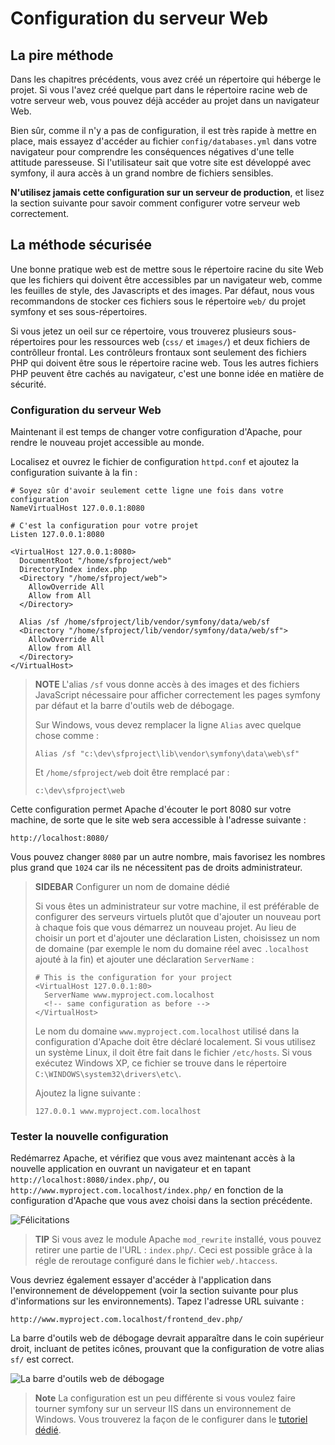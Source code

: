 Configuration du serveur Web
========================

La pire méthode
------------

Dans les chapitres précédents, vous avez créé un répertoire qui héberge le projet.
Si vous l'avez créé quelque part dans le répertoire racine web de votre serveur
web, vous pouvez déjà accéder au projet dans un navigateur Web.

Bien sûr, comme il n'y a pas de configuration, il est très rapide à mettre en place, mais essayez
d'accéder au fichier `config/databases.yml` dans votre navigateur pour comprendre les
conséquences négatives d'une telle attitude paresseuse. Si l'utilisateur sait que votre site est
développé avec symfony, il aura accès à un grand nombre de fichiers sensibles.

**N'utilisez jamais cette configuration sur un serveur de production**, et lisez la section
suivante pour savoir comment configurer votre serveur web correctement.

La méthode sécurisée
--------------

Une bonne pratique web est de mettre sous le répertoire racine du site Web que
les fichiers qui doivent être accessibles par un navigateur web, comme les feuilles de style, des Javascripts et
des images. Par défaut, nous vous recommandons de stocker ces fichiers sous le répertoire `web/`
du projet symfony et ses sous-répertoires.

Si vous jetez un oeil sur ce répertoire, vous trouverez plusieurs sous-répertoires pour
les ressources web (`css/` et `images/`) et deux fichiers de contrôlleur frontal. Les
contrôleurs frontaux sont seulement des fichiers PHP qui doivent être sous le répertoire
racine web. Tous les autres fichiers PHP peuvent être cachés au navigateur, c'est une bonne
idée en matière de sécurité.

### Configuration du serveur Web

Maintenant il est temps de changer votre configuration d'Apache, pour rendre le nouveau projet
accessible au monde.

Localisez et ouvrez le fichier de configuration `httpd.conf` et ajoutez la configuration
suivante à la fin :

    # Soyez sûr d'avoir seulement cette ligne une fois dans votre configuration
    NameVirtualHost 127.0.0.1:8080

    # C'est la configuration pour votre projet
    Listen 127.0.0.1:8080

    <VirtualHost 127.0.0.1:8080>
      DocumentRoot "/home/sfproject/web"
      DirectoryIndex index.php
      <Directory "/home/sfproject/web">
        AllowOverride All
        Allow from All
      </Directory>

      Alias /sf /home/sfproject/lib/vendor/symfony/data/web/sf
      <Directory "/home/sfproject/lib/vendor/symfony/data/web/sf">
        AllowOverride All
        Allow from All
      </Directory>
    </VirtualHost>

>**NOTE**
>L'alias `/sf` vous donne accès à des images et des fichiers JavaScript nécessaire
>pour afficher correctement les pages symfony par défaut et la barre d'outils web de débogage.
>
>Sur Windows, vous devez remplacer la ligne `Alias` avec quelque chose comme :
>
>     Alias /sf "c:\dev\sfproject\lib\vendor\symfony\data\web\sf"
>
>Et `/home/sfproject/web` doit être remplacé par :
>
>     c:\dev\sfproject\web

Cette configuration permet Apache d'écouter le port 8080 sur votre machine, de sorte que
le site web sera accessible à l'adresse suivante :

    http://localhost:8080/

Vous pouvez changer `8080` par un autre nombre, mais favorisez les nombres plus grand que `1024` car
ils ne nécessitent pas de droits administrateur.

>**SIDEBAR**
>Configurer un nom de domaine dédié
>
>Si vous êtes un administrateur sur votre machine, il est préférable de configurer
>des serveurs virtuels plutôt que d'ajouter un nouveau port à chaque fois que vous démarrez un nouveau
>projet. Au lieu de choisir un port et d'ajouter une déclaration Listen,
>choisissez un nom de domaine (par exemple le nom du domaine réel avec
>`.localhost` ajouté à la fin) et ajouter une déclaration `ServerName` :
>
>     # This is the configuration for your project
>     <VirtualHost 127.0.0.1:80>
>       ServerName www.myproject.com.localhost
>       <!-- same configuration as before -->
>     </VirtualHost>
>
>Le nom du domaine `www.myproject.com.localhost` utilisé dans la configuration d'Apache
> doit être déclaré localement. Si vous utilisez un système Linux, il doit être
>fait dans le fichier `/etc/hosts`. Si vous exécutez Windows XP, ce fichier
>se trouve dans le répertoire `C:\WINDOWS\system32\drivers\etc\`.
>
>Ajoutez la ligne suivante :
>
>     127.0.0.1 www.myproject.com.localhost

### Tester la nouvelle configuration

Redémarrez Apache, et vérifiez que vous avez maintenant accès à la nouvelle application en
ouvrant un navigateur et en tapant `http://localhost:8080/index.php/`, ou
`http://www.myproject.com.localhost/index.php/` en fonction de la configuration d'Apache que
vous avez choisi dans la section précédente.

![Félicitations](http://www.symfony-project.org/images/getting-started/1_4/congratulations.png)

>**TIP**
>Si vous avez le module Apache `mod_rewrite` installé, vous pouvez retirer
>une partie de l'URL : `index.php/`. Ceci est possible grâce à la
>régle de reroutage configuré dans le fichier `web/.htaccess`.

Vous devriez également essayer d'accéder à l'application dans l'environnement de développement
(voir la section suivante pour plus d'informations sur les environnements). Tapez
l'adresse URL suivante :

    http://www.myproject.com.localhost/frontend_dev.php/

La barre d'outils web de débogage devrait apparaître dans le coin supérieur droit, incluant
de petites icônes, prouvant que la configuration de votre alias `sf/` est correct.

![La barre d'outils web de débogage](http://www.symfony-project.org/images/getting-started/1_4/web_debug_toolbar.png)

>**Note**
>La configuration est un peu différente si vous voulez faire tourner symfony sur un serveur IIS dans
>un environnement de Windows. Vous trouverez la façon de le configurer dans le
>[tutoriel dédié](http://www.symfony-project.com/cookbook/1_0/web_server_iis).
